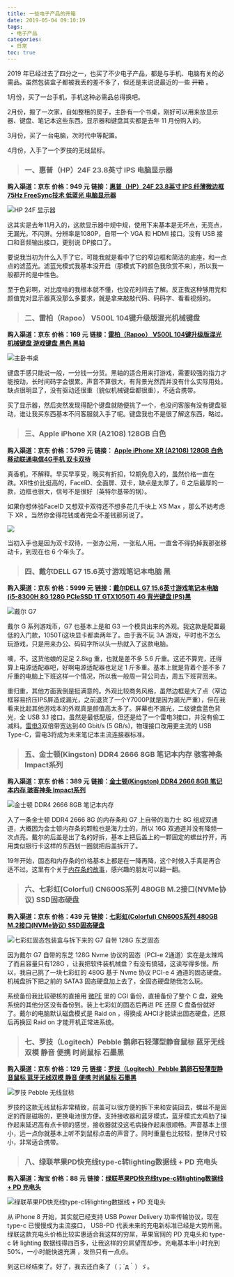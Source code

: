 ```yaml
---
title: 一些电子产品的开箱
date: 2019-05-04 09:10:19
tags:
 - 电子产品
categories:
 - 日常
toc: true
---
```


2019 年已经过去了四分之一，也买了不少电子产品，都是与手机、电脑有关的必需品。虽然包装盒子都被我丢的差不多了，但还是来说说最近的一些 ~~开箱~~ 。

1月份，买了一台手机，手机这种必需品总得换吧。

2月份，搬了一次家，自如整租的房子，主卧有一个书桌，刚好可以用来放显示器、键盘、笔记本这些东西。显示器和键盘其实都是去年 11 月份购入的。

3月份，买了一台电脑，次时代中等配置。

4月份，入手了一个罗技的无线鼠标。


<!-- more -->

>###  **一、惠普（HP）24F 23.8英寸 IPS 电脑显示器**

**购入渠道：京东**
**价格：949 元**
**链接：[惠普（HP）24F 23.8英寸 IPS 纤薄微边框 75Hz FreeSync技术 低蓝光 电脑显示器](https://item.jd.com/6974176.html)**

![HP 24F 显示器](https://i.loli.net/2019/07/13/5d296bc96f57c63821.jpg)

这其实是去年11月入的，这款显示器中规中规，使用下来基本是无坏点，无亮点，无漏光，不闪屏。分辨率是1080P，自带一个 VGA 和 HDMI 接口。没有 USB 接口和音频输出接口，更别说 DP接口了。

要说我当初为什么入手了它，可能我就是看中了它的窄边框和简洁的底座，和一点点的滤蓝光。滤蓝光模式我基本没开启（那模式下的颜色我欣赏不来），所以我一般都开的是中性色。

至于色彩啊，对比度啥的我根本就不懂，也没花时间去了解。反正我这种够用党和颜值党对显示器真没那么多要求，就是拿来敲敲代码、码码字、看看视频的。

>###  **二、雷柏（Rapoo） V500L 104键升级版混光机械键盘**

**购入渠道：京东**
**价格：169 元**
**链接：[雷柏（Rapoo） V500L 104键升级版混光机械键盘 游戏键盘 黑色 黑轴](https://item.jd.com/3204859.html)**

![主卧书桌](https://i.loli.net/2019/07/13/5d296bc6602c721036.jpg)

键盘手感只能说一般，一分钱一分货。黑轴的适合用来打游戏，需要较强的指力才能按动，长时间码字会很累。声音不算很大，有背景光然而并没有什么实际用处。缺点很明显了，没有驱动还很重（貌似机械键盘都很重），不适合携带。

买了显示器，然后突然发现得配个键盘就随便挑了一个，也没问客服有没有键盘驱动，谁让我买东西基本不问客服就入手了呢。键盘我也不是很了解这东西，略过。


>### **三、Apple iPhone XR (A2108) 128GB 白色**

**购入渠道：京东**
**价格：5799 元**
**链接： [Apple iPhone XR (A2108) 128GB 白色 移动联通电信4G手机 双卡双待](https://item.jd.com/100000287115.html)**

真香机，不解释。早买早享受，晚买有折扣，12期免息入的，虽然价格一直在跌。XR性价比挺高的，FaceID、全面屏、双卡，缺点是太厚了，6 之后最厚的一款，边框也很大，信号不是很好（英特尔基带的锅）。

如果你想体验FaceID 又想双卡双待还不想多花几千块上 XS Max ，那么不妨考虑下 XR 。当然你舍得花钱或者完全不差钱那另说了。

![](https://i.loli.net/2019/07/13/5d296bc51a6d893052.jpg)

当初入手也是因为双卡双待，一张办公用，一张私人用。一直舍不得扔掉我那张移动卡，到现在也 6 个年头了。


>### **四、戴尔DELL G7 15.6英寸游戏笔记本电脑 黑**

**购入渠道：京东**
**价格：5999 元**
**链接：[戴尔DELL G7 15.6英寸游戏笔记本电脑(i5-8300H 8G 128G PCleSSD 1T GTX1050Ti 4G 背光键盘 IPS)黑](https://item.jd.com/100000016920.html)**

![戴尔 G7](https://i.loli.net/2019/07/13/5d296bc5aabc561863.jpg)

戴尔 G 系列游戏币，G7 也基本上是和 G3 一个模具出来的外观。我这款是配置最低的入门款，1050Ti这块显卡都卖两年了。由于我不玩 3A 游戏，平时也不怎么玩游戏，只是用来办公、码码字所以头一热就入了这款电脑。

噢，不。这货他娘的足足 2.8kg 重，也就是差不多 5.6 斤重。这还不算完，还得算上电源适配器吧，好啊电源适配器也足足 1 斤多重。基本上就是背着个差不多 7 斤重的电脑上下班这样一个情况，所以我一般周一背公司去，周五下班背回来。

重归重，其他方面我倒是挺满意的。外观比较商务风格，虽然边框是大了点（窄边框容易挤压IPS屏造成漏光，之前退货了一个Y7000P就是因为漏光严重），但在我看来比起其他游戏本的外观真是颜值高太多了。屏幕也不漏光，二级键盘蓝色背光，全 USB 3.1 接口。虽然是最低配版，但还是给了一个雷电3接口，并没有偷工减料。[雷电3](https://zh.wikipedia.org/wiki/Thunderbol)双倍带宽达到40 Gbit/s (5 GB/s)，物理接口改用更主流的 USB Type-C，雷电3将成为未来笔记本主流连接器标准。


>### **五、金士顿(Kingston) DDR4 2666 8GB 笔记本内存 骇客神条 Impact系列**

**购入渠道：京东**
**价格：389 元**
**链接：[金士顿(Kingston) DDR4 2666 8GB 笔记本内存 骇客神条 Impact系列](https://item.jd.com/8391337.html)**

![金士顿 DDR4 2666 8GB 笔记本内存](https://i.loli.net/2019/07/13/5d296bc4058dd84219.jpg)

入了一条金士顿 DDR4 2666 8G 的内存条和 G7 上自带的海力士 8G 组成双通道，大概因为金士顿内存条的颗粒也是海力士的，所以 16G 双通道并没有降频一次点亮。戴尔的后盖是出了名的好拆，基本上把后盖上的一颗固定的螺丝拧开，再用类似银行卡这样的东西划一圈就把后盖拆开了。

19年开始，固态和内存条的价格基本上都是在一降再降，这个时候入手真是再合适不过。这里有个关于[内存条的故事](https://mp.weixin.qq.com/s/0oVvw8snjRujE05rnQKoGA)，感兴趣的朋友可以翻一翻。

>### **六、七彩虹(Colorful) CN600S系列 480GB M.2接口(NVMe协议) SSD固态硬盘**

**购入渠道：京东**
**价格：439 元**
**链接：[七彩虹(Colorful) CN600S系列 480GB M.2接口(NVMe协议) SSD固态硬盘](https://item.jd.com/7815363.html)**

![七彩虹固态包装盒与拆下来的 G7 自带 128G 东芝固态](https://i.loli.net/2019/07/13/5d296bd35852887348.jpg)

因为戴尔 G7 自带的东芝 128G Nvme 协议的固态（PCI-e 2通道）实在是太辣鸡了而且容量只有128G ，让我把软件装机械盘？有没有搞错，这读写得多慢。所以，我自己挑了一块七彩虹的 480G 基于 Nvme 协议 PCI-e 4 通道的固态硬盘。机械盘拆下把之前的  SATA3 固态硬盘加上去了，全固态硬盘随我怎么玩。

系统备份我比较硬核的直接用 [微PE](http://www.wepe.com.cn/) 里的 CGI 备份，直接备份了整个 C 盘，避免系统的其他分区没有备份到。装上七彩虹的固态后再进 PE 还原 C 盘备份就好了。戴尔的电脑默认磁盘模式是 Raid on ，得换成 AHCI才能读出固态硬盘，还原后再换回 Raid on 才能开机正常进系统。


>### **七、罗技（Logitech）Pebble 鹅卵石轻薄型静音鼠标 蓝牙无线双模 静音 便携 时尚鼠标 石墨黑**

**购入渠道：京东**
**价格：129 元**
**链接：[罗技（Logitech）Pebble 鹅卵石轻薄型静音鼠标 蓝牙无线双模 静音 便携 时尚鼠标 石墨黑](https://item.jd.com/100002304438.html)**

![罗技 Pebble 无线鼠标](https://i.loli.net/2019/07/13/5d296bc85fea289082.jpg)

罗技的这款无线鼠标非常精致，前盖可以很方便的拆下来和安装回去，螺丝不是固定的而是磁吸的，更换电池很方便。支持接收器和蓝牙模式，蓝牙模式太鸡肋了操作起来延迟高有点卡顿的感觉，接收器就没这毛病操作起来很顺畅。声音基本上很小，远一点你就基本上听不到鼠标点击的声音了。同时重量也比较轻，整体尺寸较小，非常适合携带。


>### **八、绿联苹果PD快充线type-c转lighting数据线 + PD 充电头**

**购入渠道：淘宝**
**价格：88 元**
**链接：[绿联苹果PD快充线type-c转lighting数据线 + PD 充电头](https://detail.tmall.com/item.htm?id=589366549086&spm=a1z09.2.0.0.5da12e8d1fT3SA)**

![绿联苹果PD快充线type-c转lighting数据线 + PD 充电头](https://i.loli.net/2019/07/13/5d296bc7581c234778.jpg)

从 iPhone 8 开始，其实就已经支持 USB Power Delivery 功率传输协议，现在 type-c 已慢慢成为主流接口， USB-PD 代表未来的充电新标准已经是大势所需。绿联这款充电头价格比较实惠适合我这样的穷屌，苹果官网的 PD 充电头和 type-c 转 lighting 数据线得四百多，让我这样的穷屌望而却步。充电基本半小时充到 50%，一小时能快速充满 ，发热只有一点点。


到这已经结束了。好了，我去还白条了（；´д｀）ゞ。


